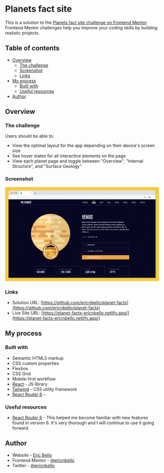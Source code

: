 # Planets fact site

This is a solution to the [Planets fact site challenge on Frontend Mentor](https://www.frontendmentor.io/challenges/planets-fact-site-gazqN8w_f). Frontend Mentor challenges help you improve your coding skills by building realistic projects.

## Table of contents

- [Overview](#overview)
  - [The challenge](#the-challenge)
  - [Screenshot](#screenshot)
  - [Links](#links)
- [My process](#my-process)
  - [Built with](#built-with)
  - [Useful resources](#useful-resources)
- [Author](#author)

## Overview

### The challenge

Users should be able to:

- View the optimal layout for the app depending on their device's screen size
- See hover states for all interactive elements on the page
- View each planet page and toggle between "Overview", "Internal Structure", and "Surface Geology"

### Screenshot

![Screenshot](public/images/screenshot.png)

### Links

- Solution URL: [https://github.com/ericnbello/planet-facts](https://github.com/ericnbello/planet-facts)
- Live Site URL: [https://planet-facts-ericnbello.netlify.app/](https://planet-facts-ericnbello.netlify.app/)

## My process

### Built with

- Semantic HTML5 markup
- CSS custom properties
- Flexbox
- CSS Grid
- Mobile-first workflow
- [React](https://reactjs.org/) - JS library
- [Tailwind](https://tailwindcss.com/) - CSS utility framework
- [React Router 6](https://reactrouter.com/) - 

### Useful resources

- [React Router 6](https://reactrouter.com/docs/en/v6/getting-started/tutorial) - This helped me become familiar with new features found in version 6. It's very thorough and I will continue to use it going forward.

## Author

- Website - [Eric Bello](https://www.ericnbello.com)
- Frontend Mentor - [@ericnbello](https://www.frontendmentor.io/profile/ericnbello)
- Twitter - [@ericnbello](https://www.twitter.com/ericnbello)

